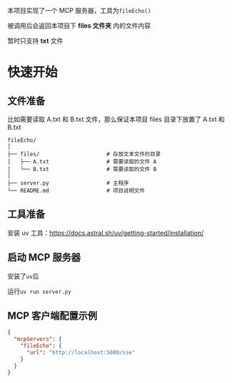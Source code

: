 本项目实现了一个 MCP 服务器，工具为`fileEcho()`

被调用后会返回本项目下 **files 文件夹** 内的文件内容

暂时只支持 **txt** 文件

# 快速开始

## 文件准备
比如需要读取 A.txt 和 B.txt 文件，那么保证本项目 files 目录下放置了 A.txt 和 B.txt

```
fileEcho/
│
├── files/                     # 存放文本文件的目录
│   ├── A.txt                  # 需要读取的文件 A
│   └── B.txt                  # 需要读取的文件 B
│
├── server.py                  # 主程序
└── README.md                  # 项目说明文件
```

## 工具准备
安装 uv 工具：https://docs.astral.sh/uv/getting-started/installation/

## 启动 MCP 服务器
安装了`uv`后

运行`uv run server.py`

## MCP 客户端配置示例
```json
{
  "mcpServers": {
    "fileEcho": {
      "url": "http://localhost:5080/sse"
    }
  }
}
```
